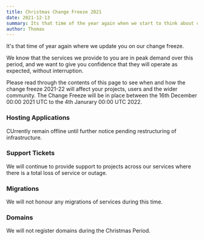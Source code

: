 ```yaml
---
title: Christmas Change Freeze 2021
date: 2021-12-13
summary: Its that time of the year again when we start to think about changes and maintenance around the Christmas Period
author: Thomas
---
```


It's that time of year again where we update you on our change freeze.

We know that the services we provide to you are in peak demand over this period, and we want to give you confidence that they will operate as expected, without interruption.

Please read through the contents of this page to see when and how the change freeze 2021-22 will affect your projects, users and the wider community.  The Change Freeze will be in place between the 16th December 00:00 2021 UTC to the 4th Janurary 00:00 UTC 2022.

### Hosting Applications

CUrrently remain offline until further notice pending restructuring of infrastructure.

### Support Tickets

We will continue to provide support to projects across our services where there is a total loss of service or outage.  

### Migrations

We will not honour any migrations of services during this time. 

### Domains

We will not register domains during the Christmas Period. 
